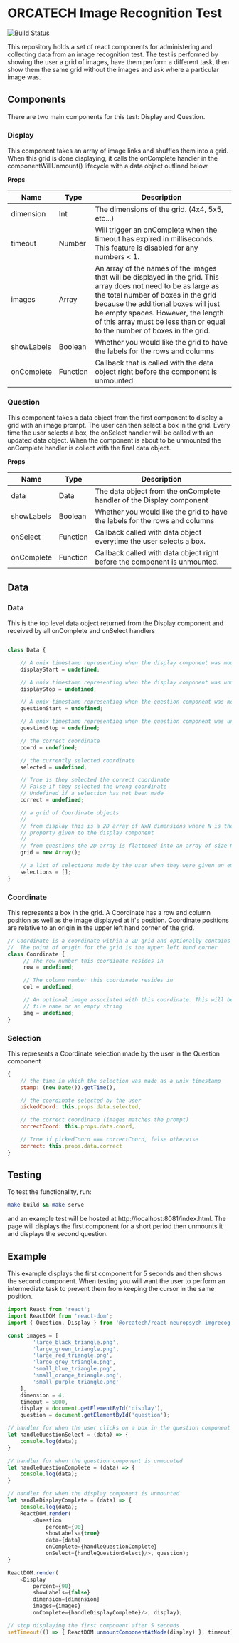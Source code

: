 # ORCATECH Image Recognition Test

[![Build Status](https://travis-ci.org/orcatechteam/react-neuropsych-imgrecog.svg?branch=v1.0.1)](https://travis-ci.org/orcatechteam/react-neuropsych-imgrecog)

This repository holds a set of react components for administering and collecting data from an image recognition test. The test is performed by showing the user a grid of images, have them perform a different task, then show them the same grid without the images and ask where a particular image was.

## Components

There are two main components for this test: Display and Question.  

### Display

This component takes an array of image links and shuffles them into a grid. When this grid is done displaying, it calls the onComplete handler in the componentWillUnmount() lifecycle with a data object outlined below.

**Props**

| Name          | Type     | Description                                                                 |
| ------------- | -------- | --------------------------------------------------------------------------- |
| dimension     | Int      | The dimensions of the grid. (4x4, 5x5, etc...)                              |
| timeout       | Number   | Will trigger an onComplete when the timeout has expired in milliseconds. This feature is disabled for any numbers < 1.   |
| images        | Array    | An array of the names of the images that will be displayed in the grid. This array does not need to be as large as the total number of boxes in the grid because the additional boxes will just be empty spaces. However, the length of this array must be less than or equal to the number of boxes in the grid. |
| showLabels    | Boolean  | Whether you would like the grid to have the labels for the rows and columns |
| onComplete    | Function | Callback that is called with the data object right before the component is unmounted |

### Question

This component takes a data object from the first component to display a grid with an image prompt. The user can then select a box in the grid. Every time the user selects a box, the onSelect handler will be called with an updated data object. When the component is about to be unmounted the onComplete handler is collect with the final data object.

**Props**

| Name       | Type     | Description                                                                 |
| ---------- | ---------| --------------------------------------------------------------------------- |
| data       | Data     | The data object from the onComplete handler of the Display component        |
| showLabels | Boolean  | Whether you would like the grid to have the labels for the rows and columns |
| onSelect   | Function | Callback called with data object everytime the user selects a box.          |
| onComplete | Function | Callback called with data object right before the component is unmounted.   |

## Data

### Data

This is the top level data object returned from the Display component and received by all onComplete and onSelect handlers

```javascript

class Data {

	// A unix timestamp representing when the display component was mounted
	displayStart = undefined;

	// A unix timestamp representing when the display component was unmounted
	displayStop = undefined;

	// A unix timestamp representing when the question component was mounted
	questionStart = undefined;

	// A unix timestamp representing when the question component was unmounted
	questionStop = undefined;

	// the correct coordinate
	coord = undefined;

	// the currently selected coordinate
	selected = undefined;

	// True is they selected the correct coordinate
	// False if they selected the wrong coordinate
	// Undefined if a selection has not been made
	correct = undefined;

	// a grid of Coordinate objects
	//
	// from display this is a 2D array of NxN dimensions where N is the dimension
	// property given to the display component
	//
	// from questions the 2D array is flattened into an array of size N*N
	grid = new Array();

	// a list of selections made by the user when they were given an empty grid.
	selections = [];
}
```

### Coordinate

This represents a box in the grid. A Coordinate has a row and column position as well as the image displayed at it's position. Coordinate positions are relative to an origin in the upper left hand corner of the grid.

```javascript
// Coordinate is a coordinate within a 2D grid and optionally contains an image.
//	The point of origin for the grid is the upper left hand corner
class Coordinate {
	 // The row number this coordinate resides in
	 row = undefined;

	 // The column number this coordinate resides in
	 col = undefined;

	 // An optional image associated with this coordinate. This will be the image
	 // file name or an empty string
	 img = undefined;
}
```

### Selection

This represents a Coordinate selection made by the user in the Question component

```javascript
{
	// the time in which the selection was made as a unix timestamp
	stamp: (new Date()).getTime(),

	// the coordinate selected by the user
	pickedCoord: this.props.data.selected,

	// the correct coordinate (images matches the prompt)
	correctCoord: this.props.data.coord,

	// True if pickedCoord === correctCoord, false otherwise
	correct: this.props.data.correct
}
```

## Testing

To test the functionality, run:

```sh
make build && make serve
```

and an example test will be hosted at http://localhost:8081/index.html. The page will displays the first component for a short period then unmounts it and displays the second question.

## Example

This example displays the first component for 5 seconds and then shows the second component. When testing you will want the user to perform an intermediate task to prevent them from keeping the cursor in the same position.

```javascript
import React from 'react';
import ReactDOM from 'react-dom';
import { Question, Display } from '@orcatech/react-neuropsych-imgrecog';

const images = [
		'large_black_triangle.png',
		'large_green_triangle.png',
		'large_red_triangle.png',
		'large_grey_triangle.png',
		'small_blue_triangle.png',
		'small_orange_triangle.png',
		'small_purple_triangle.png'
	],
	dimension = 4,
	timeout = 5000,
	display = document.getElementById('display'),
	question = document.getElementById('question');

// handler for when the user clicks on a box in the question component
let handleQuestionSelect = (data) => {
	console.log(data);
}

// handler for when the question component is unmounted
let handleQuestionComplete = (data) => {
	console.log(data);
}

// handler for when the display component is unmounted
let handleDisplayComplete = (data) => {
	console.log(data);
	ReactDOM.render(
		<Question
			percent={90}
			showLabels={true}
			data={data}
			onComplete={handleQuestionComplete}
			onSelect={handleQuestionSelect}/>, question);
}

ReactDOM.render(
	<Display
		percent={90}
		showLabels={false}
		dimension={dimension}
		images={images}
		onComplete={handleDisplayComplete}/>, display);

// stop displaying the first component after 5 seconds
setTimeout(() => { ReactDOM.unmountComponentAtNode(display) }, timeout);
```
